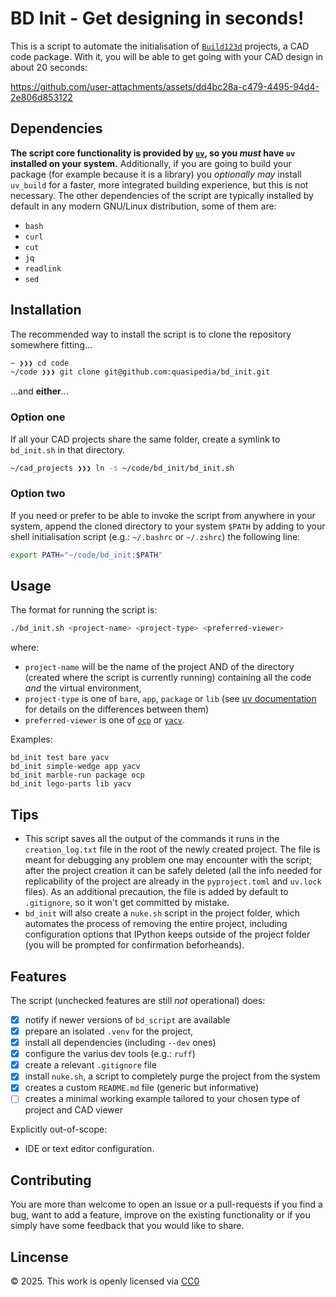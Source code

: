 # BD Init - Get designing in seconds!
This is a script to automate the initialisation of [`Build123d`](https://github.com/gumyr/build123d) projects, a CAD code package.
With it, you will be able to get going with your CAD design in about 20 seconds:

https://github.com/user-attachments/assets/dd4bc28a-c479-4495-94d4-2e806d853122


## Dependencies
**The script core functionality is provided by [`uv`](https://github.com/astral-sh/uv), so you _must_ have `uv` installed on your system.**
Additionally, if you are going to build your package (for example because it is a library) you _optionally may_ install `uv_build` for a faster, more integrated building experience, but this is not necessary.
The other dependencies of the script are typically installed by default in any modern GNU/Linux distribution, some of them are:
- `bash`
- `curl`
- `cut`
- `jq`
- `readlink`
- `sed`


## Installation
The recommended way to install the script is to clone the repository somewhere fitting...
```sh
~ ❯❯❯ cd code
~/code ❯❯❯ git clone git@github.com:quasipedia/bd_init.git
```
...and **either**...

### Option one
If all your CAD projects share the same folder, create a symlink to `bd_init.sh` in that directory.
```sh
~/cad_projects ❯❯❯ ln -s ~/code/bd_init/bd_init.sh
```
### Option two
If you need or prefer to be able to invoke the script from anywhere in your system, append the cloned directory to your system `$PATH` by adding to your shell initialisation script (e.g.: `~/.bashrc` or `~/.zshrc`) the following line:
```sh
export PATH="~/code/bd_init:$PATH"
```


## Usage
The format for running the script is:

```sh
./bd_init.sh <project-name> <project-type> <preferred-viewer>
```

where:
- `project-name` will be the name of the project AND of the directory (created where the script is currently running) containing all the code _and_ the virtual environment,
- `project-type` is one of `bare`, `app`, `package` or `lib` (see [uv documentation](https://docs.astral.sh/uv/concepts/projects/init/) for details on the differences between them)
- `preferred-viewer` is one of [`ocp`](https://github.com/bernhard-42/vscode-ocp-cad-viewer) or [`yacv`](https://github.com/yeicor-3d/yet-another-cad-viewer).

Examples:
```
bd_init test bare yacv
bd_init simple-wedge app yacv
bd_init marble-run package ocp
bd_init lego-parts lib yacv
```

## Tips
- This script saves all the output of the commands it runs in the `creation_log.txt` file in the root of the newly created project. The file is meant for debugging any problem one may encounter with the script; after the project creation it can be safely deleted (all the info needed for replicability of the project are already in the `pyproject.toml` and `uv.lock` files). As an additional precaution, the file is added by default to `.gitignore`, so it won't get committed by mistake.
- `bd_init` will also create a `nuke.sh` script in the project folder, which automates the process of removing the entire project, including configuration options that IPython keeps outside of the project folder (you will be prompted for confirmation beforheands).


## Features
The script (unchecked features are still _not_ operational) does:
- [x] notify if newer versions of `bd_script` are available
- [x] prepare an isolated `.venv` for the project,
- [x] install all dependencies (including `--dev` ones)
- [x] configure the varius dev tools (e.g.: `ruff`)
- [x] create a relevant `.gitignore` file
- [x] install `nuke.sh`, a script to completely purge the project from the system
- [x] creates a custom `README.md` file (generic but informative)
- [ ] creates a minimal working example tailored to your chosen type of project and CAD viewer

Explicitly out-of-scope:
- IDE or text editor configuration.


## Contributing
You are more than welcome to open an issue or a pull-requests if you find a bug, want to add a feature, improve on the existing functionality or if you simply have some feedback that you would like to share.


## Lincense
© 2025. This work is openly licensed via [CC0](https://creativecommons.org/publicdomain/zero/1.0/)
